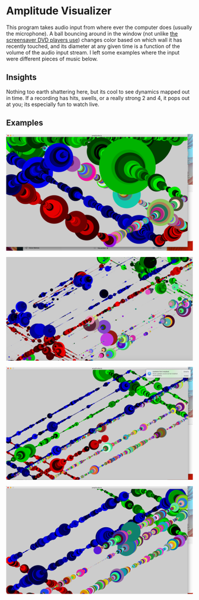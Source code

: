 # Amplitude Visualizer

This program takes audio input from where ever the computer does (usually the microphone). A ball bouncing around in the window (not unlike [the screensaver DVD players use](https://www.youtube.com/watch?v=QOtuX0jL85Y)) changes color based on which wall it has recently touched, and its diameter at any given time is a function of the volume of the audio input stream. I left some examples where the input were different pieces of music below.

## Insights

Nothing too earth shattering here, but its cool to see dynamics mapped out in time. If a recording has hits, swells, or a really strong 2 and 4, it pops out at you; its especially fun to watch live.

## Examples 



![](Ex1.png) 

![](ex2.png)

![](ex4.png)

![](e3.png)

